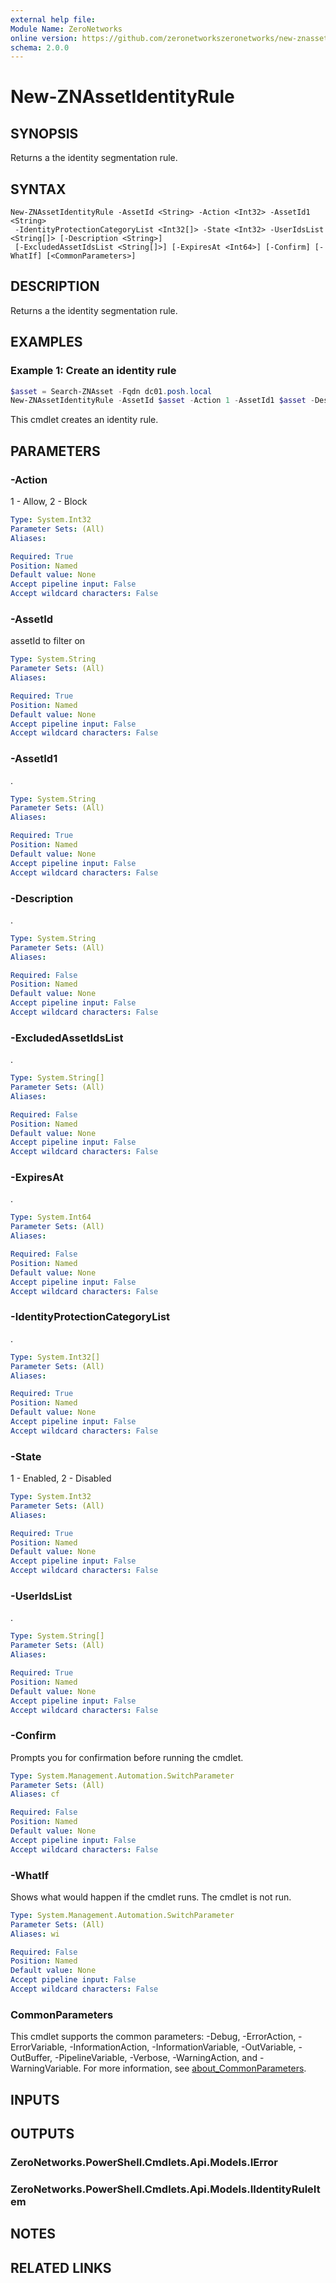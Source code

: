 ```yaml
---
external help file:
Module Name: ZeroNetworks
online version: https://github.com/zeronetworkszeronetworks/new-znassetidentityrule
schema: 2.0.0
---
```


# New-ZNAssetIdentityRule

## SYNOPSIS
Returns a the identity segmentation rule.

## SYNTAX

```
New-ZNAssetIdentityRule -AssetId <String> -Action <Int32> -AssetId1 <String>
 -IdentityProtectionCategoryList <Int32[]> -State <Int32> -UserIdsList <String[]> [-Description <String>]
 [-ExcludedAssetIdsList <String[]>] [-ExpiresAt <Int64>] [-Confirm] [-WhatIf] [<CommonParameters>]
```

## DESCRIPTION
Returns a the identity segmentation rule.

## EXAMPLES

### Example 1: Create an identity rule
```powershell
$asset = Search-ZNAsset -Fqdn dc01.posh.local
New-ZNAssetIdentityRule -AssetId $asset -Action 1 -AssetId1 $asset -Description "test" -IdentityProtectionCategoryList 5 -State 1 -UserIdsList @("u:a:zcpT72K8")
```

This cmdlet creates an identity rule.

## PARAMETERS

### -Action
1 - Allow, 2 - Block

```yaml
Type: System.Int32
Parameter Sets: (All)
Aliases:

Required: True
Position: Named
Default value: None
Accept pipeline input: False
Accept wildcard characters: False
```

### -AssetId
assetId to filter on

```yaml
Type: System.String
Parameter Sets: (All)
Aliases:

Required: True
Position: Named
Default value: None
Accept pipeline input: False
Accept wildcard characters: False
```

### -AssetId1
.

```yaml
Type: System.String
Parameter Sets: (All)
Aliases:

Required: True
Position: Named
Default value: None
Accept pipeline input: False
Accept wildcard characters: False
```

### -Description
.

```yaml
Type: System.String
Parameter Sets: (All)
Aliases:

Required: False
Position: Named
Default value: None
Accept pipeline input: False
Accept wildcard characters: False
```

### -ExcludedAssetIdsList
.

```yaml
Type: System.String[]
Parameter Sets: (All)
Aliases:

Required: False
Position: Named
Default value: None
Accept pipeline input: False
Accept wildcard characters: False
```

### -ExpiresAt
.

```yaml
Type: System.Int64
Parameter Sets: (All)
Aliases:

Required: False
Position: Named
Default value: None
Accept pipeline input: False
Accept wildcard characters: False
```

### -IdentityProtectionCategoryList
.

```yaml
Type: System.Int32[]
Parameter Sets: (All)
Aliases:

Required: True
Position: Named
Default value: None
Accept pipeline input: False
Accept wildcard characters: False
```

### -State
1 - Enabled, 2 - Disabled

```yaml
Type: System.Int32
Parameter Sets: (All)
Aliases:

Required: True
Position: Named
Default value: None
Accept pipeline input: False
Accept wildcard characters: False
```

### -UserIdsList
.

```yaml
Type: System.String[]
Parameter Sets: (All)
Aliases:

Required: True
Position: Named
Default value: None
Accept pipeline input: False
Accept wildcard characters: False
```

### -Confirm
Prompts you for confirmation before running the cmdlet.

```yaml
Type: System.Management.Automation.SwitchParameter
Parameter Sets: (All)
Aliases: cf

Required: False
Position: Named
Default value: None
Accept pipeline input: False
Accept wildcard characters: False
```

### -WhatIf
Shows what would happen if the cmdlet runs.
The cmdlet is not run.

```yaml
Type: System.Management.Automation.SwitchParameter
Parameter Sets: (All)
Aliases: wi

Required: False
Position: Named
Default value: None
Accept pipeline input: False
Accept wildcard characters: False
```

### CommonParameters
This cmdlet supports the common parameters: -Debug, -ErrorAction, -ErrorVariable, -InformationAction, -InformationVariable, -OutVariable, -OutBuffer, -PipelineVariable, -Verbose, -WarningAction, and -WarningVariable. For more information, see [about_CommonParameters](http://go.microsoft.com/fwlink/?LinkID=113216).

## INPUTS

## OUTPUTS

### ZeroNetworks.PowerShell.Cmdlets.Api.Models.IError

### ZeroNetworks.PowerShell.Cmdlets.Api.Models.IIdentityRuleItem

## NOTES

## RELATED LINKS

